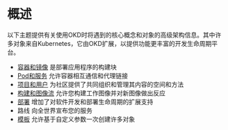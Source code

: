 # 概述

以下主题提供有关使用OKD时将遇到的核心概念和对象的高级架构信息。其中许多对象来自Kubernetes，它由OKD扩展，以提供功能更丰富的开发生命周期平台。

- [容器和镜像](./containers-he-images.md) 是部署应用程序的构建块
- [Pod和服务](./pods-he-services.md) 允许容器相互通信和代理链接
- [项目和用户](./projects-he-users.md) 为社区提供了共同组织和管理其内容的空间和方法
- [构建和图像流](./builds-he-image-streams.md) 允许您构建工作图像并对新图像做出反应
- [部署](./deployments.md) 增加了对软件开发和部署生命周期的扩展支持
- 路线 向全世界宣布您的服务
- [模板](./template.md) 允许基于自定义参数一次创建许多对象